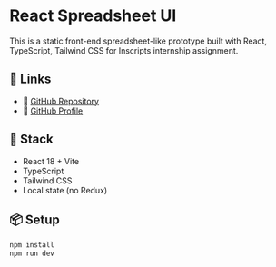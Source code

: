 # React Spreadsheet UI

This is a static front-end spreadsheet-like prototype built with React, TypeScript, Tailwind CSS for Inscripts internship assignment.

## 🔗 Links

- 📁 [GitHub Repository](https://github.com/AnjaliYadav-04/react-spreadsheet)
- 👤 [GitHub Profile](https://github.com/AnjaliYadav-04)

## 🚀 Stack
- React 18 + Vite
- TypeScript
- Tailwind CSS
- Local state (no Redux)

## 📦 Setup

```bash
npm install
npm run dev
